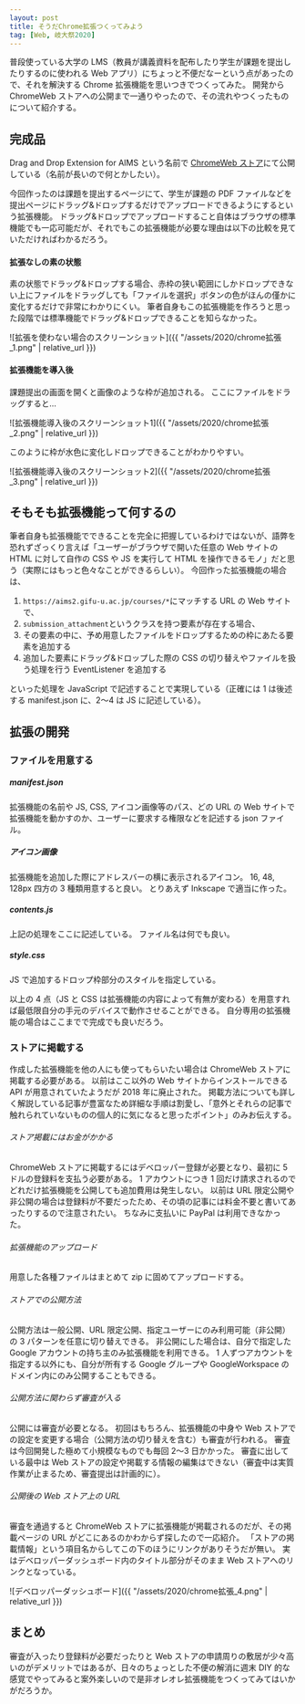 ```yaml
---
layout: post
title: そうだChrome拡張つくってみよう
tag: [Web, 岐大祭2020]
---
```


普段使っている大学の LMS（教員が講義資料を配布したり学生が課題を提出したりするのに使われる Web アプリ）にちょっと不便だなーという点があったので、それを解決する Chrome 拡張機能を思いつきでつくってみた。
開発から ChromeWeb ストアへの公開まで一通りやったので、その流れやつくったものについて紹介する。

## 完成品

Drag and Drop Extension for AIMS という名前で [ChromeWeb ストア](https://chrome.google.com/webstore/detail/drag-and-drop-extension-f/klbkinefgmmgbfgdblaflhcfobacebpn)にて公開している（名前が長いので何とかしたい）。

今回作ったのは課題を提出するページにて、学生が課題の PDF ファイルなどを提出ページにドラッグ&ドロップするだけでアップロードできるようにするという拡張機能。
ドラッグ&ドロップでアップロードすること自体はブラウザの標準機能でも一応可能だが、それでもこの拡張機能が必要な理由は以下の比較を見ていただければわかるだろう。

#### 拡張なしの素の状態

素の状態でドラッグ&ドロップする場合、赤枠の狭い範囲にしかドロップできない上にファイルをドラッグしても「ファイルを選択」ボタンの色がほんの僅かに変化するだけで非常にわかりにくい。
筆者自身もこの拡張機能を作ろうと思った段階では標準機能でドラッグ&ドロップできることを知らなかった。

![拡張を使わない場合のスクリーンショット]({{ "/assets/2020/chrome拡張_1.png" | relative_url }})

#### 拡張機能を導入後

課題提出の画面を開くと画像のような枠が追加される。
ここにファイルをドラッグすると...

![拡張機能導入後のスクリーンショット1]({{ "/assets/2020/chrome拡張_2.png" | relative_url }})

このように枠が水色に変化しドロップできることがわかりやすい。

![拡張機能導入後のスクリーンショット2]({{ "/assets/2020/chrome拡張_3.png" | relative_url }})

## そもそも拡張機能って何するの

筆者自身も拡張機能でできることを完全に把握しているわけではないが、語弊を恐れずざっくり言えば「ユーザーがブラウザで開いた任意の Web サイトの HTML に対して自作の CSS や JS を実行して HTML を操作できるモノ」だと思う（実際にはもっと色々なことができるらしい）。
今回作った拡張機能の場合は、

1.  `https://aims2.gifu-u.ac.jp/courses/*`にマッチする URL の Web サイトで、
2.  `submission_attachment`というクラスを持つ要素が存在する場合、
3.  その要素の中に、予め用意したファイルをドロップするための枠にあたる要素を追加する
4.  追加した要素にドラッグ&ドロップした際の CSS の切り替えやファイルを扱う処理を行う EventListener を追加する

といった処理を JavaScript で記述することで実現している（正確には 1 は後述する manifest.json に、2〜4 は JS に記述している）。

## 拡張の開発

### ファイルを用意する

##### manifest.json

拡張機能の名前や JS, CSS, アイコン画像等のパス、どの URL の Web サイトで拡張機能を動かすのか、ユーザーに要求する権限などを記述する json ファイル。

##### アイコン画像

拡張機能を追加した際にアドレスバーの横に表示されるアイコン。
16, 48, 128px 四方の 3 種類用意すると良い。
とりあえず Inkscape で適当に作った。

##### contents.js

上記の処理をここに記述している。
ファイル名は何でも良い。

##### style.css

JS で追加するドロップ枠部分のスタイルを指定している。

以上の 4 点（JS と CSS は拡張機能の内容によって有無が変わる）を用意すれば最低限自分の手元のデバイスで動作させることができる。
自分専用の拡張機能の場合はここまでで完成でも良いだろう。

### ストアに掲載する

作成した拡張機能を他の人にも使ってもらいたい場合は ChromeWeb ストアに掲載する必要がある。
以前はここ以外の Web サイトからインストールできる API が用意されていたようだが 2018 年に廃止された。
掲載方法についても詳しく解説している記事が豊富なため詳細な手順は割愛し、「意外とそれらの記事で触れられていないものの個人的に気になると思ったポイント」のみお伝えする。

###### ストア掲載にはお金がかかる

ChromeWeb ストアに掲載するにはデベロッパー登録が必要となり、最初に 5 ドルの登録料を支払う必要がある。
1 アカウントにつき 1 回だけ請求されるのでどれだけ拡張機能を公開しても追加費用は発生しない。
以前は URL 限定公開や非公開の場合は登録料が不要だったため、その頃の記事には料金不要と書いてあったりするので注意されたい。
ちなみに支払いに PayPal は利用できなかった。

###### 拡張機能のアップロード

用意した各種ファイルはまとめて zip に固めてアップロードする。

###### ストアでの公開方法

公開方法は一般公開、URL 限定公開、指定ユーザーにのみ利用可能（非公開）の 3 パターンを任意に切り替えできる。
非公開にした場合は、自分で指定した Google アカウントの持ち主のみ拡張機能を利用できる。
1 人ずつアカウントを指定する以外にも、自分が所有する Google グループや GoogleWorkspace のドメイン内にのみ公開することもできる。

###### 公開方法に関わらず審査が入る

公開には審査が必要となる。
初回はもちろん、拡張機能の中身や Web ストアでの設定を変更する場合（公開方法の切り替えを含む）も審査が行われる。
審査は今回開発した極めて小規模なものでも毎回 2〜3 日かかった。
審査に出している最中は Web ストアの設定や掲載する情報の編集はできない（審査中は実質作業が止まるため、審査提出は計画的に）。

###### 公開後の Web ストア上の URL

審査を通過すると ChromeWeb ストアに拡張機能が掲載されるのだが、その掲載ページの URL がどこにあるのかわからず探したので一応紹介。
「ストアの掲載情報」という項目名からしてこの下のほうにリンクがありそうだが無い。
実はデベロッパーダッシュボード内のタイトル部分がそのまま Web ストアへのリンクとなっている。

![デベロッパーダッシュボード]({{ "/assets/2020/chrome拡張_4.png" | relative_url }})

## まとめ

審査が入ったり登録料が必要だったりと Web ストアの申請周りの敷居が少々高いのがデメリットではあるが、日々のちょっとした不便の解消に週末 DIY 的な感覚でやってみると案外楽しいので是非オレオレ拡張機能をつくってみてはいかがだろうか。
